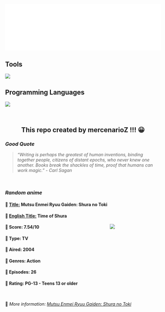 
<img src="svg/nai.svg" />

<p>
  <h2>Tools</h2>
  <a href="https://skillicons.dev">
    <img src="https://skillicons.dev/icons?i=git,bash,vim,ubuntu,tensorflow,pytorch,docker,raspberrypi" />
  </a>

  <br />

  <h2>Programming Languages</h2>

  <a href="https://skillicons.dev">
    <img src="https://skillicons.dev/icons?i=python,c,cpp" />
  </a>
</p>

<br />

<h2 align="center">This repo created by mercenarioZ !!! 😀</h2>
<h3><i>Good Quote</i></h3>

<blockquote>
<i>
“Writing is perhaps the greatest of human inventions, binding together people, citizens of distant epochs, who never knew one another. Books break the shackles of time, proof that humans can work magic.” - Carl Sagan
</i>
</blockquote>

<br />

<h3><i>Random anime</i></h3>

<h4>
  <strong>🥭 <u>Title:</u></strong> Mutsu Enmei Ryuu Gaiden: Shura no Toki
</h4>

<h4>🌿 <u>English Title:</u> Time of Shura</h4>

<img align="right" width="165" src=https://cdn.myanimelist.net/images/anime/3/56847.jpg />

<h4>🌱 Score: 7.54/10</h4>

<h4>🌲 Type: TV</h4>

<h4>🌴 Aired: 2004</h4>

<h4>🌵 Genres: Action</h4>

<h4>🥑 Episodes: 26</h4>

<h4>🍏 Rating: PG-13 - Teens 13 or older</h4>

<br />

🍂 *More information: [Mutsu Enmei Ryuu Gaiden: Shura no Toki](https://myanimelist.net/anime/340/Mutsu_Enmei_Ryuu_Gaiden__Shura_no_Toki)*
    
